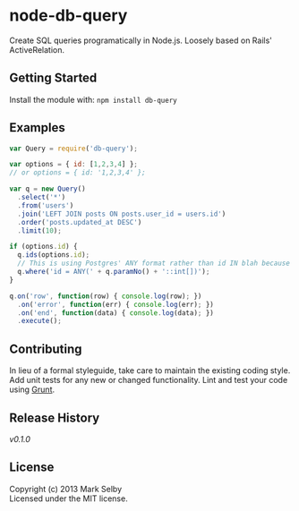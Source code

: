 # node-db-query

Create SQL queries programatically in Node.js. Loosely based on Rails' ActiveRelation.

## Getting Started
Install the module with: `npm install db-query`

## Examples
```javascript
var Query = require('db-query');

var options = { id: [1,2,3,4] };
// or options = { id: '1,2,3,4' };

var q = new Query()
  .select('*')
  .from('users')
  .join('LEFT JOIN posts ON posts.user_id = users.id')
  .order('posts.updated_at DESC')
  .limit(10);

if (options.id) {
  q.ids(options.id);
  // This is using Postgres' ANY format rather than id IN blah because it's much more efficient
  q.where('id = ANY(' + q.paramNo() + '::int[])');
}

q.on('row', function(row) { console.log(row); })
  .on('error', function(err) { console.log(err); })
  .on('end', function(data) { console.log(data); })
  .execute();
```

## Contributing
In lieu of a formal styleguide, take care to maintain the existing coding style. Add unit tests for any new or changed functionality. Lint and test your code using [Grunt](http://gruntjs.com/).

## Release History
_v0.1.0_

## License
Copyright (c) 2013 Mark Selby  
Licensed under the MIT license.

